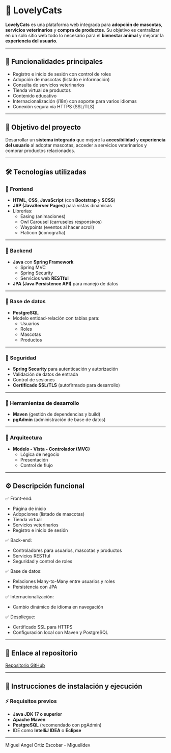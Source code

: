 # 🐾 LovelyCats

**LovelyCats** es una plataforma web integrada para **adopción de mascotas**, **servicios veterinarios** y **compra de productos**. Su objetivo es centralizar en un solo sitio web todo lo necesario para el **bienestar animal** y mejorar la **experiencia del usuario**.

---

## 📌 Funcionalidades principales

- Registro e inicio de sesión con control de roles
- Adopción de mascotas (listado e información)
- Consulta de servicios veterinarios
- Tienda virtual de productos
- Contenido educativo
- Internacionalización (i18n) con soporte para varios idiomas
- Conexión segura vía HTTPS (SSL/TLS)

---

## 🎯 Objetivo del proyecto

Desarrollar un **sistema integrado** que mejore la **accesibilidad** y **experiencia del usuario** al adoptar mascotas, acceder a servicios veterinarios y comprar productos relacionados.

---

## 🛠️ Tecnologías utilizadas

### 🔹 Frontend
- **HTML**, **CSS**, **JavaScript** (con **Bootstrap** y **SCSS**)
- **JSP (JavaServer Pages)** para vistas dinámicas
- Librerías:
    - Easing (animaciones)
    - Owl Carousel (carruseles responsivos)
    - Waypoints (eventos al hacer scroll)
    - Flaticon (iconografía)

---

### 🔹 Backend
- **Java** con **Spring Framework**
    - Spring MVC
    - Spring Security
    - Servicios web **RESTful**
- **JPA (Java Persistence API)** para manejo de datos

---

### 🔹 Base de datos
- **PostgreSQL**
- Modelo entidad-relación con tablas para:
    - Usuarios
    - Roles
    - Mascotas
    - Productos

---

### 🔹 Seguridad
- **Spring Security** para autenticación y autorización
- Validación de datos de entrada
- Control de sesiones
- **Certificado SSL/TLS** (autofirmado para desarrollo)

---

### 🔹 Herramientas de desarrollo
- **Maven** (gestión de dependencias y build)
- **pgAdmin** (administración de base de datos)

---

### 🔹 Arquitectura
- **Modelo - Vista - Controlador (MVC)**
    - Lógica de negocio
    - Presentación
    - Control de flujo

---

## ⚙️ Descripción funcional

✅ Front-end:
- Página de inicio
- Adopciones (listado de mascotas)
- Tienda virtual
- Servicios veterinarios
- Registro e inicio de sesión

✅ Back-end:
- Controladores para usuarios, mascotas y productos
- Servicios RESTful
- Seguridad y control de roles

✅ Base de datos:
- Relaciones Many-to-Many entre usuarios y roles
- Persistencia con JPA

✅ Internacionalización:
- Cambio dinámico de idioma en navegación

✅ Despliegue:
- Certificado SSL para HTTPS
- Configuración local con Maven y PostgreSQL

---

## 📎 Enlace al repositorio

[Repositorio GitHub](https://github.com/miguelortiz11/lovelycats)

---

## 🧭 Instrucciones de instalación y ejecución

### ⚡ Requisitos previos

- **Java JDK 17 o superior**
- **Apache Maven**
- **PostgreSQL** (recomendado con pgAdmin)
- IDE como **IntelliJ IDEA** o **Eclipse**

---

Miguel Angel Ortiz Escobar - Miguelldev 


